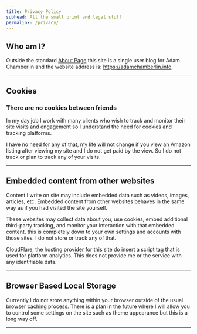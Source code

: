 ```yaml
---
title: Privacy Policy
subhead: All the small print and legal stuff
permalink: /privacy/
---
```


## Who am I?

Outside the standard [About Page](https://adamchamberlin.info/about/) this site is a single user blog for Adam Chamberlin and the website address is: https://adamchamberlin.info.

---

## Cookies

### There are no cookies between friends

In my day job I work with many clients who wish to track and monitor their site visits and engagement so I understand the need for cookies and tracking platforms.

I have no need for any of that, my life will not change if you view an Amazon listing after viewing my site and I do not get paid by the view. So I do not track or plan to track any of your visits.

---

## Embedded content from other websites

Content I write on site may include embedded data such as videos, images, articles, etc. Embedded content from other websites behaves in the same way as if you had visited the site yourself.

These websites may collect data about you, use cookies, embed additional third-party tracking, and monitor your interaction with that embedded content, this is completely down to your own settings and accounts with those sites. I do not store or track any of that.

CloudFlare, the hosting provider for this site do insert a script tag that is used for platform analytics. This does not provide me or the service with any identifiable data.

---

## Browser Based Local Storage

Currently I do not store anything within your browser outside of the usual browser caching process. There is a plan in the future where I will allow you to control some settings on the site such as theme appearance but this is a long way off.

---
